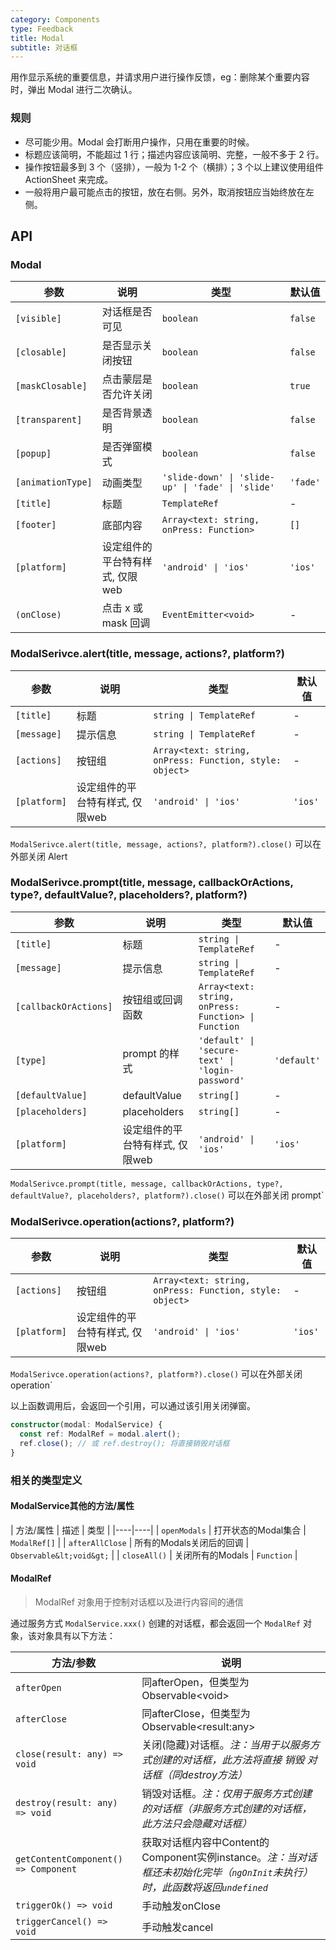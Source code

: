 ```yaml
---
category: Components
type: Feedback
title: Modal
subtitle: 对话框
---
```


用作显示系统的重要信息，并请求用户进行操作反馈，eg：删除某个重要内容时，弹出 Modal 进行二次确认。

### 规则
- 尽可能少用。Modal 会打断用户操作，只用在重要的时候。
- 标题应该简明，不能超过 1 行；描述内容应该简明、完整，一般不多于 2 行。
- 操作按钮最多到 3 个（竖排），一般为 1-2 个（横排）；3 个以上建议使用组件 ActionSheet 来完成。
- 一般将用户最可能点击的按钮，放在右侧。另外，取消按钮应当始终放在左侧。


## API

### Modal

参数 | 说明 | 类型 | 默认值
----|-----|------|------
| `[visible]` | 对话框是否可见 | `boolean` | `false` |
| `[closable]` | 是否显示关闭按钮 | `boolean` | `false` |
| `[maskClosable]` | 点击蒙层是否允许关闭 | `boolean` | `true` |
| `[transparent]` | 是否背景透明 | `boolean` | `false` |
| `[popup]` | 是否弹窗模式 | `boolean` | `false` |
| `[animationType]` | 动画类型 | `'slide-down' \| 'slide-up' \| 'fade' \| 'slide'` | `'fade'` |
| `[title]` | 标题 | `TemplateRef` | - |
| `[footer]` | 底部内容 | `Array<text: string, onPress: Function>` | `[]` |
| `[platform]` | 设定组件的平台特有样式, 仅限web | `'android' \| 'ios'` | `'ios'`|
| `(onClose)` | 点击 x 或 mask 回调 | `EventEmitter<void>` | - |

### ModalSerivce.alert(title, message, actions?, platform?)

参数 | 说明 | 类型 | 默认值
----|-----|------|------
| `[title]` | 标题 | `string \| TemplateRef` | - |
| `[message]` | 提示信息 | `string \| TemplateRef` | - |
| `[actions]` | 按钮组 | `Array<text: string, onPress: Function, style: object>` | - |
| `[platform]` | 设定组件的平台特有样式, 仅限web | `'android' \| 'ios'` | `'ios'`|

`ModalSerivce.alert(title, message, actions?, platform?).close()` 可以在外部关闭 Alert

### ModalSerivce.prompt(title, message, callbackOrActions, type?, defaultValue?, placeholders?, platform?)

参数 | 说明 | 类型 | 默认值
----|-----|------|------
| `[title]` | 标题 | `string \| TemplateRef` | - |
| `[message]` | 提示信息 | `string \| TemplateRef` | - |
| `[callbackOrActions]` | 按钮组或回调函数 | `Array<text: string, onPress: Function> \| Function` | - |
| `[type]` | prompt 的样式 | `'default' \| 'secure-text' \| 'login-password'` | `'default'` |
| `[defaultValue]` | defaultValue | `string[]` | - |
| `[placeholders]` | placeholders | `string[]` | - |
| `[platform]` | 设定组件的平台特有样式, 仅限web | `'android' \| 'ios'` | `'ios'`|


`ModalSerivce.prompt(title, message, callbackOrActions, type?, defaultValue?, placeholders?, platform?).close()` 可以在外部关闭 prompt`

### ModalSerivce.operation(actions?, platform?)

参数 | 说明 | 类型 | 默认值
----|-----|------|------
| `[actions]` | 按钮组 | `Array<text: string, onPress: Function, style: object>` | - |
| `[platform]` | 设定组件的平台特有样式, 仅限web | `'android' \| 'ios'` | `'ios'`|

`ModalSerivce.operation(actions?, platform?).close()` 可以在外部关闭 operation`

以上函数调用后，会返回一个引用，可以通过该引用关闭弹窗。

```ts
constructor(modal: ModalService) {
  const ref: ModalRef = modal.alert();
  ref.close(); // 或 ref.destroy(); 将直接销毁对话框
}
```

### 相关的类型定义

#### ModalService其他的方法/属性

| 方法/属性 | 描述 | 类型 |
|----|----|
| `openModals` | 打开状态的Modal集合 | `ModalRef[]` |
| `afterAllClose` | 所有的Modals关闭后的回调 | `Observable&lt;void&gt;` |
| `closeAll()` | 关闭所有的Modals | `Function` |

#### ModalRef

> ModalRef 对象用于控制对话框以及进行内容间的通信

通过服务方式 `ModalService.xxx()` 创建的对话框，都会返回一个 `ModalRef` 对象，该对象具有以下方法：

| 方法/参数 | 说明 |
|----|----|
| `afterOpen` | 同afterOpen，但类型为Observable&lt;void&gt; |
| `afterClose` | 同afterClose，但类型为Observable&lt;result:any&gt; |
| `close(result: any) => void` | 关闭(隐藏)对话框。<i>注：当用于以服务方式创建的对话框，此方法将直接 销毁 对话框（同destroy方法）</i> |
| `destroy(result: any) => void` | 销毁对话框。<i>注：仅用于服务方式创建的对话框（非服务方式创建的对话框，此方法只会隐藏对话框）</i> |
| `getContentComponent() => Component` | 获取对话框内容中Content的Component实例instance。<i>注：当对话框还未初始化完毕（`ngOnInit`未执行）时，此函数将返回`undefined`</i> |
| `triggerOk() => void` | 手动触发onClose |
| `triggerCancel() => void` | 手动触发cancel |
